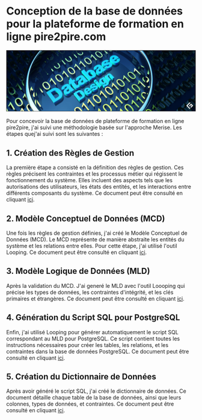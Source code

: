# Conception de la base de données pour la plateforme de formation en ligne pire2pire.com

![database design](assets/imgs/database_design.png)

Pour concevoir la base de données de plateforme de formation en ligne pire2pire, j'ai suivi une méthodologie basée sur l'approche Merise. Les étapes quej'ai suivi sont les suivantes :

## 1. Création des Règles de Gestion
La première étape a consisté en la définition des règles de gestion. Ces règles précisent les contraintes et les processus métier qui régissent le fonctionnement du système. Elles incluent des aspects tels que les autorisations des utilisateurs, les états des entités, et les interactions entre différents composants du système.
Ce document peut être consulté en cliquant <a href="/Merise/gestion_rules.md">ici</a>.

## 2. Modèle Conceptuel de Données (MCD)
Une fois les règles de gestion définies, j'ai créé le Modèle Conceptuel de Données (MCD). Le MCD représente de manière abstraite les entités du système et les relations entre elles. Pour cette étape, j'ai utilisé l'outil Looping.
Ce document peut être consulté en cliquant <a href="/assets/imgs//pire-2-pire-mcd.jpg">ici</a>.

## 3. Modèle Logique de Données (MLD)
Après la validation du MCD. J'ai generé le MLD avec l'outil Loooping qui précise les types de données, les contraintes d'intégrité, et les clés primaires et étrangères.
Ce document peut être consulté en cliquant <a href="/assets/imgs/pire-2-pire-mld.jpg">ici</a>.

## 4. Génération du Script SQL pour PostgreSQL
Enfin, j'ai utilisé Looping pour générer automatiquement le script SQL correspondant au MLD pour PostgreSQL. Ce script contient toutes les instructions nécessaires pour créer les tables, les relations, et les contraintes dans la base de données PostgreSQL.
Ce document peut être consulté en cliquant <a href="/Merise/script_sql.sql">ici</a>.

## 5. Création du Dictionnaire de Données
Après avoir généré le script SQL, j'ai créé le dictionnaire de données. Ce document détaille chaque table de la base de données, ainsi que leurs colonnes, types de données, et contraintes.
Ce document peut être consulté en cliquant <a href="/Merise/data_dictionary.md">ici</a>.